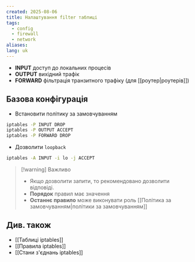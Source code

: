 ```yaml
---
created: 2025-08-06
title: Налаштування filter таблиці
tags:
  - config
  - firewall
  - network
aliases: 
lang: uk
---
```


- **INPUT** доступ до локальних процесів
- **OUTPUT** вихідний трафік
- **FORWARD** фільтрація транзитного трафіку (для [[роутер|роутерів]])

## Базова конфігурація

- Встановити політику за замовчуванням

```bash
iptables -P INPUT DROP
iptables -P OUTPUT ACCEPT
iptables -P FORWARD DROP
```

- Дозволити `loopback`

```bash
iptables -A INPUT -i lo -j ACCEPT
```

> [!warning] Важливо
> - Якщо дозволити запити, то рекомендовано дозволити відповіді.
> - **Порядок** правил має значення
> - **Останнє правило** може виконувати роль [[Політика за замовчуванням|політики за замовчуванням]]

## Див. також

- [[Таблиці iptables]]
- [[Правила iptables]]
- [[Стани з'єднань iptables]]